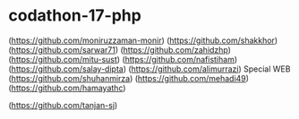 # codathon-17-php
(https://github.com/moniruzzaman-monir)
(https://github.com/shakkhor)
(https://github.com/sarwar71)
(https://github.com/zahidzhp)
(https://github.com/mitu-sust)
(https://github.com/nafistiham)
(https://github.com/salay-dipta)
(https://github.com/alimurrazi)  Special WEB 
(https://github.com/shuhanmirza)
(https://github.com/mehadi49)
(https://github.com/hamayathc)

(https://github.com/tanjan-sj)


